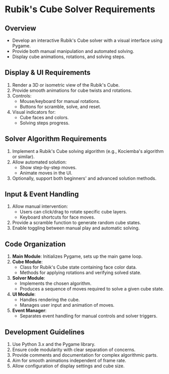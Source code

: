 # Rubik's Cube Solver Requirements

## Overview
- Develop an interactive Rubik's Cube solver with a visual interface using Pygame.
- Provide both manual manipulation and automated solving.
- Display cube animations, rotations, and solving steps.

## Display & UI Requirements
1. Render a 3D or isometric view of the Rubik's Cube.
2. Provide smooth animations for cube twists and rotations.
3. Controls:
   - Mouse/keyboard for manual rotations.
   - Buttons for scramble, solve, and reset.
4. Visual indicators for:
   - Cube faces and colors.
   - Solving steps progress.

## Solver Algorithm Requirements
1. Implement a Rubik's Cube solving algorithm (e.g., Kociemba's algorithm or similar).
2. Allow automated solution:
   - Show step-by-step moves.
   - Animate moves in the UI.
3. Optionally, support both beginners' and advanced solution methods.

## Input & Event Handling
1. Allow manual intervention:
   - Users can click/drag to rotate specific cube layers.
   - Keyboard shortcuts for face moves.
2. Provide a scramble function to generate random cube states.
3. Enable toggling between manual play and automatic solving.

## Code Organization
1. **Main Module**: Initializes Pygame, sets up the main game loop.
2. **Cube Module**:
   - Class for Rubik's Cube state containing face color data.
   - Methods for applying rotations and verifying solved state.
3. **Solver Module**:
   - Implements the chosen algorithm.
   - Produces a sequence of moves required to solve a given cube state.
4. **UI Module**:
   - Handles rendering the cube.
   - Manages user input and animation of moves.
5. **Event Manager**:
   - Separates event handling for manual controls and solver triggers.

## Development Guidelines
1. Use Python 3.x and the Pygame library.
2. Ensure code modularity with clear separation of concerns.
3. Provide comments and documentation for complex algorithmic parts.
4. Aim for smooth animations independent of frame rate.
5. Allow configuration of display settings and cube size.

